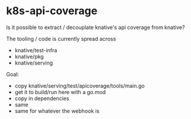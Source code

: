 # k8s-api-coverage

Is it possible to extract / decouplate knative's api coverage from knative?

The tooling / code is currently spread across
- knative/test-infra
- knative/pkg
- knative/serving

Goal:
- copy knative/serving/test/apicoverage/tools/main.go
- get it to build/run here with a go.mod
- copy in dependencies
- same
- same for whatever the webhook is
